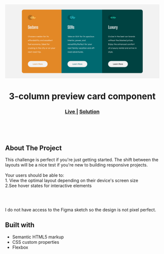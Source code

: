 <img src="https://raw.githubusercontent.com/shawky55/Fronted-Mentor-component/master/3-column%20preview%20card%20component/design/cardScreenShot.png?token=GHSAT0AAAAAABRNKJ4OOIQEBZO5MQ4EZPU4YTCVSMA"></img>

<h1 align="center">3-column preview card component</h1>

<div align="center">
  <h3>
    <a href="https://fanciful-queijadas-d96392.netlify.app/" color="white">
      Live
    </a>
  <span> | </span> 
     <a href="https://github.com/shawky55/Fronted-Mentor-component/tree/master/3-column%20preview%20card%20component">
      Solution
    </a> 
  </h3>
</div>
<br>
<br>
<br>

## About The Project

<p>This challenge is perfect if you're just getting started. The shift between the layouts will be a nice test if you're new to building responsive projects.
<br><br>Your users should be able to:
<br>1. View the optimal layout depending on their device's screen size
<br>2.See hover states for interactive elements</p>
<br>
<br> <p>I do not have access to the Figma sketch so the design is not pixel perfect.</p>

## Built with

- Semantic HTML5 markup
- CSS custom properties
- Flexbox
